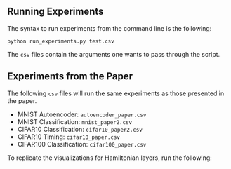 ## Running Experiments

The syntax to run experiments from the command line is the following:

```console
python run_experiments.py test.csv
```

The ```csv``` files contain the arguments one wants to pass through the script.

## Experiments from the Paper

The following ```csv``` files will run the same experiments as those presented in the paper.
* MNIST Autoencoder: ```autoencoder_paper.csv```
* MNIST Classification: ```mnist_paper2.csv```
* CIFAR10 Classification: ```cifar10_paper2.csv```
* CIFAR10 Timing: ```cifar10_paper.csv```
* CIFAR100 Classification: ```cifar100_paper.csv```

To replicate the visualizations for Hamiltonian layers, run the following:
